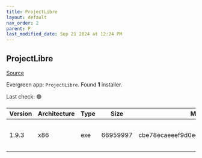 ```yaml
---
title: ProjectLibre
layout: default
nav_order: 2
parent: P
last_modified_date: Sep 21 2024 at 12:24 PM
---
```


## ProjectLibre

[Source](https://www.projectlibre.com/)

Evergreen app: `ProjectLibre`. Found **1** installer.

Last check: 🟢

| Version | Architecture | Type | Size     | Md5                              | URI                                                                                                                                                                                                  |
| ------- | ------------ | ---- | -------- | -------------------------------- | ---------------------------------------------------------------------------------------------------------------------------------------------------------------------------------------------------- |
| 1.9.3   | x86          | exe  | 66959997 | cbe78ecaeeef9d0ee5e8c562d86c4113 | [https://psychz.dl.sourceforge.net/project/projectlibre/ProjectLibre/1.9.3/projectlibre-1.9.3.exe](https://psychz.dl.sourceforge.net/project/projectlibre/ProjectLibre/1.9.3/projectlibre-1.9.3.exe) |

